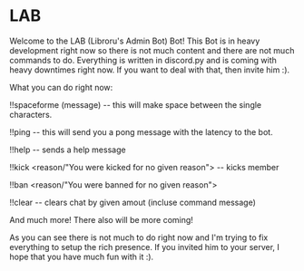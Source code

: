 # LAB

Welcome to the LAB (Libroru's Admin Bot) Bot! This Bot is in heavy development right now so there is not much content and there are not much commands to do. Everything is written in discord.py and is coming with heavy downtimes right now. If you want to deal with that, then invite him :).

What you can do right now:

!!spaceforme (message) -- this will make space between the single characters. 

!!ping -- this will send you a pong message with the latency to the bot.

!!help -- sends a help message

!!kick <member> <reason/"You were kicked for no given reason"> -- kicks member
  
!!ban <member> <reason/"You were banned for no given reason">
  
!!clear <amount> -- clears chat by given amout (incluse command message)
  
And much more! There also will be more coming!

As you can see there is not much to do right now and I'm trying to fix everything to setup the rich presence. If you invited him to your server, I hope that you have much fun with it :).
